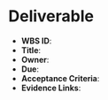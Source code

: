 # Deliverable
- **WBS ID**:
- **Title**:
- **Owner**:
- **Due**:
- **Acceptance Criteria**:
- **Evidence Links**:
